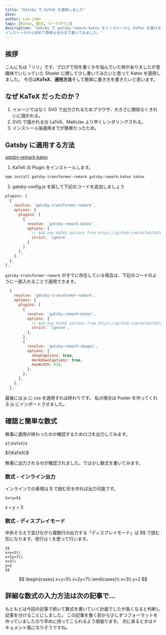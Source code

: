 ```yaml
---
title: "Gatsby で KaTeX を適用しました"
date: 
author: Lee-juNu
tags: [KaTex, 数式, マークダウン]
description: "Gatsby で gatsby-remark-katex をインストールし KaTex を書けるようにする方法。
インストールから初めて簡単な出力まで書いてみました。"
---
```


## 挨拶

こんにちは「リリ」です。ブログで何を書くかを悩んでいた時がありましたが昔趣味でいじっていた Shader に関して少し書いてみたいと思って Katex を適用しました。
今日は**KaTeX**、**適用方法**そして簡単に書き方を書きたいと思います。

## なぜ KaTeX だったのか？
1. イメージではなく SVG で出力されるためブラウザ、大きさに関係なくきれいに描かれる。
2. SVG で描かれる分 LaTeX、MathJax より早くレンダリングされる。
3. インストール後適用までが簡単だったため。

## Gatsby に適用する方法


[gatsby-remark-katex](https://www.gatsbyjs.com/plugins/gatsby-remark-katex/)

1. KaTeX の Plugin をインストールします。

```shell:title=インストール
npm install gatsby-transformer-remark gatsby-remark-katex katex
```

2. gatsby-config.js を探して下記のコードを追加しましょう

```js:title=gatsby-config.js
plugins: [
  {
    resolve: `gatsby-transformer-remark`,
    options: {
      plugins: [
        {
          resolve: `gatsby-remark-katex`,
          options: {
            // Add any KaTeX options from https://github.com/KaTeX/KaTeX/blob/master/docs/options.md here
            strict: `ignore`
          }
        }
      ],
    },
  },
],
```

`gatsby-transformer-remark` がすでに存在している場合は、下記のコードのように一部入れることで適用できます。


```js{5-11}:title=gatsby-config.js
  {
    resolve: `gatsby-transformer-remark`,
    options: {
      plugins: [
        {
          resolve: `gatsby-remark-katex`,
          options: {
            // Add any KaTeX options from https://github.com/KaTeX/KaTeX/blob/master/docs/options.md here
            strict: `ignore`,
          },
        },
        {
          resolve: `gatsby-remark-images`,
          options: {
            showCaptions: true,
            markdownCaptions: true,
            maxWidth: 630,
          },
        },
      ],
    },
  },
```

最後には js に css を適用すれば終わりです。
私の場合は Poster を作ってくれる js にインポートさせました。

## 確認と簡単な数式

無事に適用が終わったのか確認するためロゴを出力してみます。

```:title=KaTex&nbsp;出力
${\KaTeX}$
```
${\KaTeX}$

無事に出力されるのが確認されました。では少し数式を書いてみます。


### 数式 - インライン出力
インラインでの表現は $ で囲む形を作れば出力可能です。

```:title=インライン入力
$x+y=5$
```
$x+y=5$

### 数式 - ディスプレイモード
中央そろえで並びながら複数行の出力する「ディスプレイモード」は $$ で囲む形になります。改行は \\ を使って行います。

```:title=数式ボックス入力
$$
x+y=5\\
x+2y=7\\
x=3\\
y=2
$$
```

$$
\begin{cases} 
x+y=5\\
x+2y=7\\
\end{cases}\\
x=3\\
y=2
$$

## 詳細な数式の入力方法は次の記事で…

もともとは今回の記事で続いて数式を書いていく計画でしたが長くなると判断し記事を分けることにしました。
この記事を書く前から少しずつフォーマットを作っていましたので早めに持ってこられるよう頑張ります。
次に来るときはドキュメント風になりそうですね。
